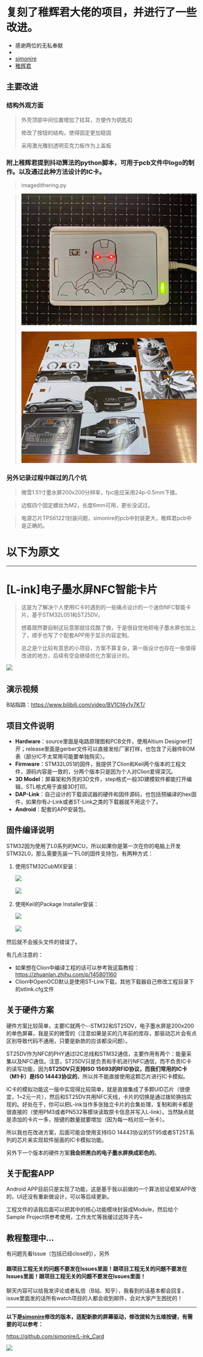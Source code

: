 # 复刻了稚辉君大佬的项目，并进行了一些改进。
* 感谢两位的无私奉献
* 
* [simonire](https://github.com/simonire)
* [稚辉君](https://github.com/peng-zhihui)

## 主要改进

### 结构外观方面

> 外壳顶部中间位置增加了挂耳，方便作为钥匙扣
> 
> 修改了按钮的结构，使得固定更加稳固
> 
> 采用激光雕刻透明亚克力板作为上盖板

### 附上稚辉君提到抖动算法的python脚本，可用于pcb文件中logo的制作。以及通过此种方法设计的IC卡。

> imagedithering.py

> ![](nfc_card/image/1.jpg)
> 
> ![](nfc_card/image/2.jpg)

### 另外记录过程中踩过的几个坑

> 微雪1.51寸墨水屏200x200分辨率，fpc座应采用24p-0.5mm下接。

> 边框四个固定螺丝为M2，长度6mm可用，更长没试过。

> 电源芯片TPS61221封装问题，simonire的pcb中封装更大，稚辉君pcb中是正确的。

# 以下为原文
---
# [L-ink]电子墨水屏NFC智能卡片
> 这是为了解决个人使用IC卡时遇到的一些痛点设计的一个迷你NFC智能卡片，基于STM32L051和ST25DV。
>
> 想着既然要自制这玩意那就往炫酷了做，于是很自觉地把电子墨水屏也加上了，顺手也写了个配套APP用于显示内容定制。
>
> 总之是个比较有意思的小项目，方案不算复杂，第一版设计也存在一些值得改进的地方，后续有空会继续优化方案设计的。

![](Image/L-ink_V0.5.jpg)

## 演示视频

B站指路：https://www.bilibili.com/video/BV1Cf4y1y7KT/

## 项目文件说明

* **Hardware**：source里面是电路原理图和PCB文件，使用Altium Designer打开；release里面是gerber文件可以直接发给厂家打样，也包含了元器件BOM表（部分IC不太常用可能要单独购买）。
* **Firmware**：STM32L051的固件，我提供了Clion和Keil两个版本的工程文件，源码内容是一致的，分两个版本只是因为个人对Clion爱得深沉。
* **3D Model**：屏幕架和外壳的3D文件，step格式一般3D建模软件都能打开编辑，STL格式用于直接3D打印。
* **DAP-Link**：自己设计的下载调试器的硬件和固件源码，也包括预编译的hex固件，如果你有J-Link或者ST-Link之类的下载器就不用这个了。
* **Android**：配套的APP安装包。

## 固件编译说明

STM32因为使用了L0系列的MCU，所以如果你是第一次在你的电脑上开发STM32L0，那么需要先装一下L0的固件支持包，有两种方式：

1. 使用STM32CubMX安装：

   ![](Image/bsp1.jpg)

   ![](Image/bsp2.jpg)

2. 使用Keil的Package Installer安装：

   ![](Image/bsp3.jpg)

   ![](Image/bsp4.jpg)

然后就不会报头文件的错误了。

有几点注意的：

* 如果想在Clion中编译工程的话可以参考我这篇教程：https://zhuanlan.zhihu.com/p/145801160
* Clion中OpenOCD默认是使用ST-Link下载，其他下载器自己修改工程目录下的stlink.cfg文件

## 关于硬件方案

硬件方案比较简单，主要IC就两个--STM32和ST25DV，电子墨水屏是200x200的单色屏幕，我是买的微雪的（注意如果是买的几年前的库存，那驱动芯片会有点区别导致代码不通用，只要是新款的应该都没问题）。

ST25DV作为NFC的PHY通过I2C总线和STM32通信，主要作用有两个：能量采集以及NFC通信。注意，ST25DV只是负责和手机进行NFC通信，而不负责IC卡的读写功能，因为**ST25DV只支持ISO 15693的RFID协议，而我们常用的IC卡（M1卡）是ISO 14443协议的**，所以并不能直接使用这颗芯片进行IC卡模拟。

IC卡的模拟功能这一版中实现得比较简单，就是直接集成了多颗UID芯片（很便宜，1~2元一片），然后和ST25DV共用NFC天线，卡片的切换是通过拨轮换挡实现的。好处在于，你可以把L-ink当作多张独立卡片的合集处理，复制和刷卡都是很直接的（使用PM3或者PN532等模块读取原卡信息并写入L-link）。当然缺点就是添加的卡片一多，按键的数量就要增加（因为每一档对应一张卡）。

所以我也在改进方案，后面可能会使用支持ISO 14443协议的ST95或者ST25T系列的芯片来实现软件层面的IC卡模拟功能。

另外下一个版本的硬件方案**我会把黑白的电子墨水屏换成彩色的**。

## 关于配套APP

Android APP目前只是实现了功能，这是基于我以前做的一个算法验证框架APP改的，UI还没有重新做设计，可以等后续更新。

工程文件的话我后面可以把其中的核心功能模块封装成Module，然后给个Sample Project供参考使用，工作太忙等我缓过这阵子先~

## 教程整理中...

有问题先看Issue（包括已经close的），另外

#### 跟项目工程无关的问题不要发在Issues里面！跟项目工程无关的问题不要发在Issues里面！跟项目工程无关的问题不要发在Issues里面！

聊天内容可以给我发评论或者私信（B站、知乎），我看到的话基本都会回复，issue里面发的话所有watch项目的人都会收到邮件，会对大家产生困扰的！

---

**以下是[simonire](https://github.com/simonire)修改的版本，适配新款的屏幕驱动，修改拨轮为五维按键，有需要的可以参考：**

https://github.com/simonire/L-ink_Card

![](Image/TruePic.png)
